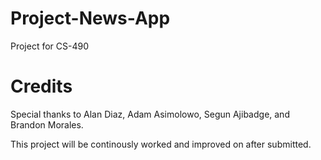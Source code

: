 # Project-News-App
Project for CS-490




# Credits

Special thanks to Alan Diaz, Adam Asimolowo, Segun Ajibadge, and Brandon Morales.

This project will be continously worked and improved on after submitted.
